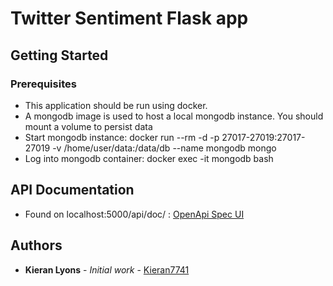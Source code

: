 # Twitter Sentiment Flask app

## Getting Started

### Prerequisites

* This application should be run using docker.
* A mongodb image is used to host a local mongodb instance. You should mount a volume to persist data
* Start mongodb instance: docker run --rm -d -p 27017-27019:27017-27019 -v /home/user/data:/data/db --name mongodb mongo
* Log into mongodb container: docker exec -it mongodb bash

## API Documentation

* Found on localhost:5000/api/doc/ : [OpenApi Spec UI](https://localhost:5000/api/doc/)


## Authors

* **Kieran Lyons** - *Initial work* - [Kieran7741](https://github.com/kieran7741)
